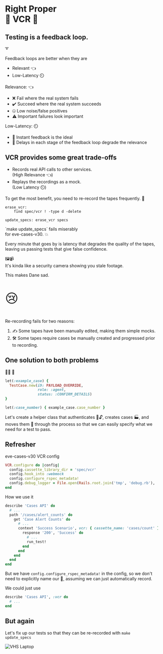 # Right Proper<br />📼 VCR 📼



## Testing is a feedback loop.

➰


Feedback loops are better when they are
- Relevant 👈
- Low-Latency ⏲️


Relevance: 👈
- ❌ Fail where the real system fails
- ✔️ Succeed where the real system succeeds
- 🤐 Low noise/false positives
- ⚠️ Important failures look important


Low-Latency: ⏲️
- 🏇 Instant feedback is the ideal
- 📜 Delays in each stage of the feedback loop degrade the relevance



## VCR provides some great trade-offs

- Records real API calls to other services.<br />(High Relevance 👈)
- Replays the recordings as a mock.<br />(Low Latency ⏲️)


To get the most benefit, you need to re-record the tapes frequently. 📼

```
erase_vcr:
    find spec/vcr ! -type d -delete

update_specs: erase_vcr specs
```

<p class="fragment">`make update_specs` fails miserably<br />for eve-cases-v30. 💥</p>


Every minute that goes by is latency that degrades the quality of the tapes, leaving us passing tests that give false confidence.

<p class="fragment">🖼️📹<br />It's kinda like a security camera showing you stale footage.</p>


This makes Dane sad.

<p class="fragment" style="font-size: 300%">😢</p>


Re-recording fails for two reasons:
1. ✍️ Some tapes have been manually edited, making them simple mocks.
2. 🛠️ Some tapes require cases be manually created and progressed prior to recording.



## One solution to both problems

🦉🦆 🥌


```Ruby
let(:example_case) {
  TestCase.new(i9: PAYLOAD_OVERRIDE,
               role: :agent,
               status: :CONFIRM_DETAILS)
}

let(:case_number) { example_case.case_number }
```

<p class="fragment">Let's create a helper class that authenticates 🔑🔓, creates cases 🏭, and moves them 🚚 through the process so that we can easily specify what we need for a test to pass.</p>



## Refresher


eve-cases-v30 VCR config

```Ruby
VCR.configure do |config|
  config.cassette_library_dir = 'spec/vcr'
  config.hook_into :webmock
  config.configure_rspec_metadata!
  config.debug_logger = File.open(Rails.root.join('tmp', 'debug.rb'), 'w')
end
```


How we use it

```Ruby
describe 'Cases API' do
  # ...
  path '/cases/alert_counts' do
    get 'Case Alert Counts' do
      # ...
      context 'Success Scenario', vcr: { cassette_name: 'cases/count' } do
        response '200', 'Success' do
          # ...
          run_test!
        end
      end
    end
  end
end
```


But we have `config.configure_rspec_metadata!` in the config, so we don't need to explicitly name our 📼, assuming we can just automatically record.


We could just use

```Ruby
describe 'Cases API', :vcr do
  # ...
end
```



## But again

Let's fix up our tests so that they can be re-recorded with `make update_specs`


![VHS Laptop](https://bigmemes.funnyjunk.com/pictures/Vhs+laptop+never+seen+one+of+these+in+real+life_5b3846_6907550.jpg)
